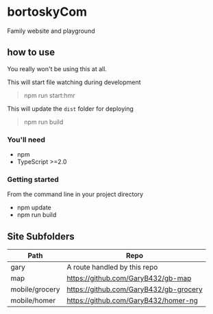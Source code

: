 # bortoskyCom
Family website and playground

## how to use

You really won't be using this at all.

This will start file watching during development

> npm run start:hmr

This will update the `dist` folder for deploying

> npm run build

### You'll need

- npm
- TypeScript >=2.0

### Getting started

From the command line in your project directory

- npm update
- npm run build

## Site Subfolders

| Path | Repo |
|----------------|-------------|
| gary | A route handled by this repo |
| map | https://github.com/GaryB432/gb-map |
| mobile/grocery | https://github.com/GaryB432/gb-grocery |
| mobile/homer | https://github.com/GaryB432/homer-ng |
